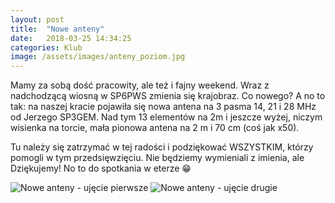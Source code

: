 ```yaml
---
layout: post
title:  "Nowe anteny"
date:   2018-03-25 14:34:25
categories: Klub
image: /assets/images/anteny_poziom.jpg
---
```


Mamy za sobą dość pracowity, ale też i fajny weekend. Wraz z nadchodzącą wiosną w SP6PWS zmienia się krajobraz. Co
nowego? A no to tak: na naszej kracie pojawiła się nowa antena na 3 pasma 14, 21 i 28 MHz od Jerzego SP3GEM. Nad tym 13
elementów na 2m i jeszcze wyżej, niczym wisienka na torcie, mała pionowa antena na 2 m i 70 cm (coś jak x50).

Tu należy się zatrzymać w tej radości i podziękować WSZYSTKIM, którzy pomogli w tym przedsięwzięciu. Nie będziemy
wymieniali z imienia, ale Dziękujemy! No to do spotkania w eterze 😁

![Nowe anteny - ujęcie pierwsze]({attach}/assets/article_images/2018-03-25/1.jpg)
![Nowe anteny - ujęcie drugie]({attach}/assets/article_images/2018-03-25/2.jpg)

